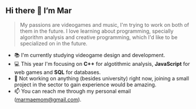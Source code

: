 ## Hi there 👋 I’m Mar
> My passions are videogames and music, I'm trying to work on both of them in the future. I love learning about programming, specially algorithm analysis and creative programming, which I'd like to be specialized on in the future.
- 📚 I'm currently studying videogame design and development. 
- 💻 This year I'm focusing on **C++** for algotithmic analysis, **JavaScript** for web games and **SQL** for databases.
- 🔭 Not working on anything (besides university) right now, joining a small project in the sector to gain experience would be amazing.
- 📫 You can reach me through my personal email (marmaemom@gmail.com).

<!--- - 💬 --->

<!---
martamaestro/martamaestro is a ✨ special ✨ repository because its `README.md` (this file) appears on your GitHub profile.
You can click the Preview link to take a look at your changes.
--->
